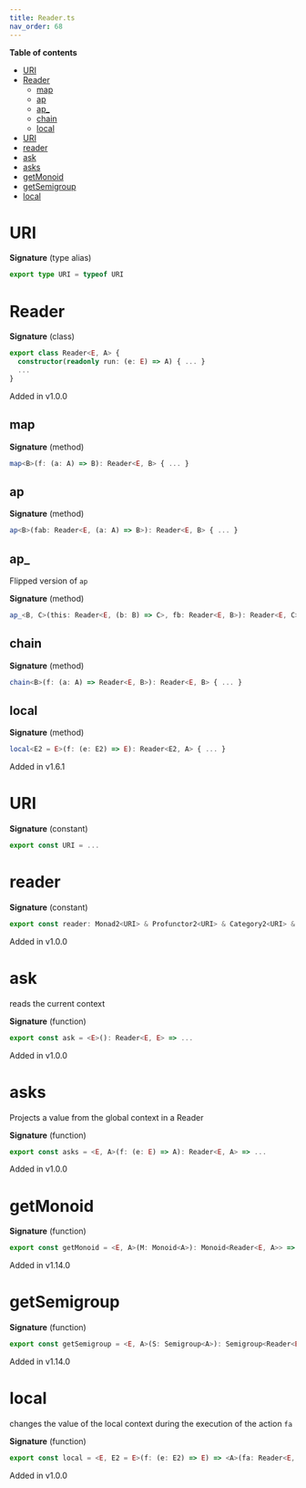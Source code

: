 ```yaml
---
title: Reader.ts
nav_order: 68
---
```


<!-- START doctoc generated TOC please keep comment here to allow auto update -->
<!-- DON'T EDIT THIS SECTION, INSTEAD RE-RUN doctoc TO UPDATE -->
**Table of contents**

- [URI](#uri)
- [Reader](#reader)
  - [map](#map)
  - [ap](#ap)
  - [ap\_](#ap%5C_)
  - [chain](#chain)
  - [local](#local)
- [URI](#uri-1)
- [reader](#reader)
- [ask](#ask)
- [asks](#asks)
- [getMonoid](#getmonoid)
- [getSemigroup](#getsemigroup)
- [local](#local-1)

<!-- END doctoc generated TOC please keep comment here to allow auto update -->

# URI

**Signature** (type alias)

```ts
export type URI = typeof URI
```

# Reader

**Signature** (class)

```ts
export class Reader<E, A> {
  constructor(readonly run: (e: E) => A) { ... }
  ...
}
```

Added in v1.0.0

## map

**Signature** (method)

```ts
map<B>(f: (a: A) => B): Reader<E, B> { ... }
```

## ap

**Signature** (method)

```ts
ap<B>(fab: Reader<E, (a: A) => B>): Reader<E, B> { ... }
```

## ap\_

Flipped version of `ap`

**Signature** (method)

```ts
ap_<B, C>(this: Reader<E, (b: B) => C>, fb: Reader<E, B>): Reader<E, C> { ... }
```

## chain

**Signature** (method)

```ts
chain<B>(f: (a: A) => Reader<E, B>): Reader<E, B> { ... }
```

## local

**Signature** (method)

```ts
local<E2 = E>(f: (e: E2) => E): Reader<E2, A> { ... }
```

Added in v1.6.1

# URI

**Signature** (constant)

```ts
export const URI = ...
```

# reader

**Signature** (constant)

```ts
export const reader: Monad2<URI> & Profunctor2<URI> & Category2<URI> & Strong2<URI> & Choice2<URI> = ...
```

Added in v1.0.0

# ask

reads the current context

**Signature** (function)

```ts
export const ask = <E>(): Reader<E, E> => ...
```

Added in v1.0.0

# asks

Projects a value from the global context in a Reader

**Signature** (function)

```ts
export const asks = <E, A>(f: (e: E) => A): Reader<E, A> => ...
```

Added in v1.0.0

# getMonoid

**Signature** (function)

```ts
export const getMonoid = <E, A>(M: Monoid<A>): Monoid<Reader<E, A>> => ...
```

Added in v1.14.0

# getSemigroup

**Signature** (function)

```ts
export const getSemigroup = <E, A>(S: Semigroup<A>): Semigroup<Reader<E, A>> => ...
```

Added in v1.14.0

# local

changes the value of the local context during the execution of the action `fa`

**Signature** (function)

```ts
export const local = <E, E2 = E>(f: (e: E2) => E) => <A>(fa: Reader<E, A>): Reader<E2, A> => ...
```

Added in v1.0.0
